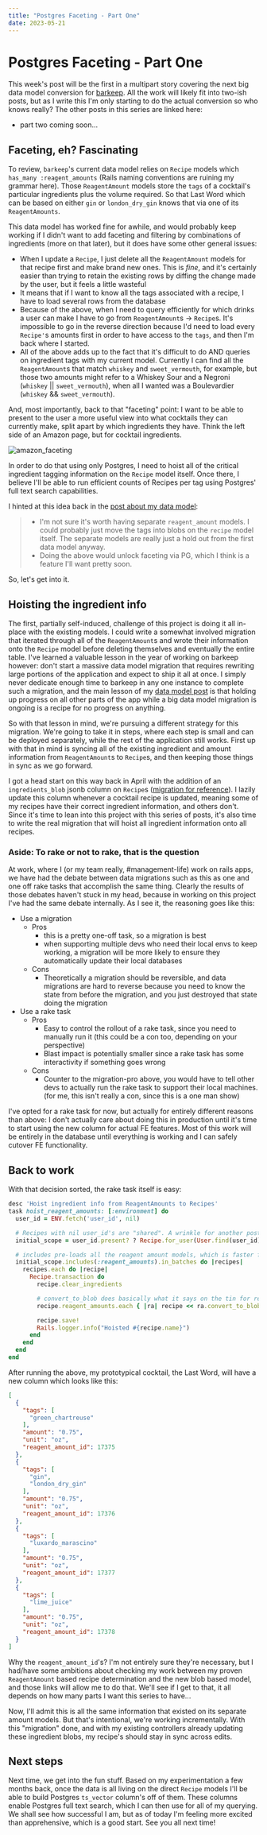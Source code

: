 ```yaml
---
title: "Postgres Faceting - Part One"
date: 2023-05-21
---
```


# Postgres Faceting - Part One

This week's post will be the first in a multipart story covering the next big data model conversion for [barkeep](https://barkeep.website). All the work will likely fit into two-ish posts, but as I write this I'm only starting to do the actual conversion so who knows really? The other posts in this series are linked here:

- part two coming soon...

## Faceting, eh? Fascinating

To review, `barkeep`'s current data model relies on `Recipe` models which `has_many :reagent_amounts` (Rails naming conventions are ruining my grammar here). Those `ReagentAmount` models store the `tags` of a cocktail's particular ingredients plus the volume required. So that Last Word which can be based on either `gin` or `london_dry_gin` knows that via one of its `ReagentAmounts`.

This data model has worked fine for awhile, and would probably keep working if I didn't want to add faceting and filtering by combinations of ingredients (more on that later), but it does have some other general issues:

- When I update a `Recipe`, I just delete all the `ReagentAmount` models for that recipe first and make brand new ones. This is _fine_, and it's certainly easier than trying to retain the existing rows by diffing the change made by the user, but it feels a little wasteful
- It means that if I want to know all the tags associated with a recipe, I have to load several rows from the database
- Because of the above, when I need to query efficiently for which drinks a user can make I have to go from `ReagentAmount`s -> `Recipe`s. It's impossible to go in the reverse direction because I'd need to load every `Recipe'`s amounts first in order to have access to the `tags`, and then I'm back where I started.
- All of the above adds up to the fact that it's difficult to do AND queries on ingredient tags with my current model. Currently I can find all the `ReagentAmount`s that match `whiskey` and `sweet_vermouth`, for example, but those two amounts might refer to a Whiskey Sour and a Negroni (`whiskey` || `sweet_vermouth`), when all I wanted was a Boulevardier (`whiskey` && `sweet_vermouth`). 

And, most importantly, back to that "faceting" point: I want to be able to present to the user a more useful view into what cocktails they can currently make, split apart by which ingredients they have. Think the left side of an Amazon page, but for cocktail ingredients.

![amazon_faceting](/blog/docs/assets/2023-05-21/amazon_faceting.png)

In order to do that using only Postgres, I need to hoist all of the critical ingredient tagging information on the `Recipe` model itself. Once there, I believe I'll be able to run efficient counts of Recipes per tag using Postgres' full text search capabilities.

I hinted at this idea back in the [post about my data model](https://edbrown23.github.io/blog/2023/02/26/data-model-importance):

> - I'm not sure it's worth having separate `reagent_amount` models. I could probably just move the tags into blobs on the `recipe` model itself. The separate models are really just a hold out from the first data model anyway.
> - Doing the above would unlock faceting via PG, which I think is a feature I'll want pretty soon.

So, let's get into it.

## Hoisting the ingredient info

The first, partially self-induced, challenge of this project is doing it all in-place with the existing models. I could write a somewhat involved migration that iterated through all of the `ReagentAmount`s and wrote their information onto the `Recipe` model before deleting themselves and eventually the entire table. I've learned a valuable lesson in the year of working on barkeep however: don't start a massive data model migration that requires rewriting large portions of the application and expect to ship it all at once. I simply never dedicate enough time to barkeep in any one instance to complete such a migration, and the main lesson of my [data model post](https://edbrown23.github.io/blog/2023/02/26/data-model-importance) is that holding up progress on all other parts of the app while a big data model migration is ongoing is a recipe for no progress on anything.

So with that lesson in mind, we're pursuing a different strategy for this migration. We're going to take it in steps, where each step is small and can be deployed separately, while the rest of the application still works. First up with that in mind is syncing all of the existing ingredient and amount information from `ReagentAmount`s to `Recipe`s, and then keeping those things in sync as we go forward.

I got a head start on this way back in April with the addition of an `ingredients_blob` jsonb column on `Recipe`s ([migration for reference](https://github.com/edbrown23/barkeep/blob/master/db/migrate/20230328022702_add_ingredients_blob_to_recipes.rb)). I lazily update this column whenever a cocktail recipe is updated, meaning some of my recipes have their correct ingredient information, and others don't. Since it's time to lean into this project with this series of posts, it's also time to write the real migration that will hoist all ingredient information onto all recipes.

### Aside: To rake or not to rake, that is the question

At work, where I (or my team really, #management-life) work on rails apps, we have had the debate between data migrations such as this as one and one off rake tasks that accomplish the same thing. Clearly the results of those debates haven't stuck in my head, because in working on this project I've had the same debate internally. As I see it, the reasoning goes like this:

- Use a migration
	- Pros
		- this is a pretty one-off task, so a migration is best
		- when supporting multiple devs who need their local envs to keep working, a migration will be more likely to ensure they automatically update their local databases
	- Cons
		- Theoretically a migration should be reversible, and data migrations are hard to reverse because you need to know the state from before the migration, and you just destroyed that state doing the migration
- Use a rake task
	- Pros
		- Easy to control the rollout of a rake task, since you need to manually run it (this could be a con too, depending on your perspective)
		- Blast impact is potentially smaller since a rake task has some interactivity if something goes wrong
	- Cons
		- Counter to the migration-pro above, you would have to tell other devs to actually run the rake task to support their local machines. (for me, this isn't really a con, since this is a one man show)

I've opted for a rake task for now, but actually for entirely different reasons than above: I don't actually care about doing this in production until it's time to start using the new column for actual FE features. Most of this work will be entirely in the database until everything is working and I can safely cutover FE functionality.

## Back to work

With that decision sorted, the rake task itself is easy:

```ruby
desc 'Hoist ingredient info from ReagentAmounts to Recipes'
task hoist_reagent_amounts: [:environment] do
  user_id = ENV.fetch('user_id', nil)

  # Recipes with nil user_id's are "shared". A wrinkle for another post
  initial_scope = user_id.present? ? Recipe.for_user(User.find(user_id)) : Recipe.for_user(nil)

  # includes pre-loads all the reagent amount models, which is faster for rails
  initial_scope.includes(:reagent_amounts).in_batches do |recipes|
    recipes.each do |recipe|
      Recipe.transaction do
        recipe.clear_ingredients

		# convert_to_blob does basically what it says on the tin for reagent amounts
        recipe.reagent_amounts.each { |ra| recipe << ra.convert_to_blob }

        recipe.save!
        Rails.logger.info("Hoisted #{recipe.name}")
      end
    end
  end
end
```

After running the above, my prototypical cocktail, the Last Word, will have a new column which looks like this:

```json
[
  {
    "tags": [
      "green_chartreuse"
    ],
    "amount": "0.75",
    "unit": "oz",
    "reagent_amount_id": 17375
  },
  {
    "tags": [
      "gin",
      "london_dry_gin"
    ],
    "amount": "0.75",
    "unit": "oz",
    "reagent_amount_id": 17376
  },
  {
    "tags": [
      "luxardo_marascino"
    ],
    "amount": "0.75",
    "unit": "oz",
    "reagent_amount_id": 17377
  },
  {
    "tags": [
      "lime_juice"
    ],
    "amount": "0.75",
    "unit": "oz",
    "reagent_amount_id": 17378
  }
]
```

Why the `reagent_amount_id`'s? I'm not entirely sure they're necessary, but I had/have some ambitions about checking my work between my proven `ReagentAmount` based recipe determination and the new blob based model, and those links will allow me to do that. We'll see if I get to that, it all depends on how many parts I want this series to have...

Now, I'll admit this is all the same information that existed on its separate amount models. But that's intentional, we're working incrementally. With this "migration" done, and with my existing controllers already updating these ingredient blobs, my recipe's should stay in sync across edits.

## Next steps

Next time, we get into the fun stuff. Based on my experimentation a few months back, once the data is all living on the direct `Recipe` models I'll be able to build Postgres `ts_vector` column's off of them. These columns enable Postgres full text search, which I can then use for all of my querying. We shall see how successful I am, but as of today I'm feeling more excited than apprehensive, which is a good start. See you all next time!